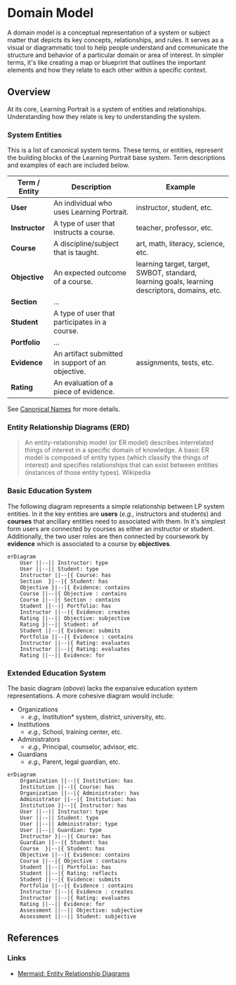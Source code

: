 # Domain Model

A domain model is a conceptual representation of a system or subject matter that depicts its key concepts, relationships, and rules. It serves as a visual or diagrammatic tool to help people understand and communicate the structure and behavior of a particular domain or area of interest. In simpler terms, it's like creating a map or blueprint that outlines the important elements and how they relate to each other within a specific context.

## Overview

At its core, Learning Portrait is a system of entities and relationships. Understanding how they relate is key to understanding the system.

### System Entities

This is a list of canonical system terms. These terms, or entities, represent the building blocks of the Learning Portrait base system. Term descriptions and examples of each are included below.

| Term / Entity  | Description                                       | Example                                                                                       |
| -------------- | ------------------------------------------------- | --------------------------------------------------------------------------------------------- |
| **User**       | An individual who uses Learning Portrait.         | instructor, student, etc.                                                                     |
| **Instructor** | A type of user that instructs a course.           | teacher, professor, etc.                                                                      |
| **Course**     | A discipline/subject that is taught.              | art, math, literacy, science, etc.                                                            |
| **Objective**  | An expected outcome of a course.                  | learning target, target, SWBOT, standard, learning goals, learning descriptors, domains, etc. |
| **Section**    | ...                                               |
| **Student**    | A type of user that participates in a course.     |
| **Portfolio**  | ...                                               |
| **Evidence**   | An artifact submitted in support of an objective. | assignments, tests, etc.                                                                      |
| **Rating**     | An evaluation of a piece of evidence.             |

See [Canonical Names](https://docs.google.com/document/d/1mvypDW1ZFg4vDAbsu4TGTkHxP9fMyJ1OTCzU8DnU_ys/edit?usp=sharing) for more details.

### Entity Relationship Diagrams (ERD)

> An entity–relationship model (or ER model) describes interrelated things of interest in a specific domain of knowledge. A basic ER model is composed of entity types (which classify the things of interest) and specifies relationships that can exist between entities (instances of those entity types). Wikipedia

### Basic Education System

The following diagram represents a simple relationship between LP system entities. In it the key entities are **users** (_e.g.,_ instructors and students) and **courses** that ancillary entities need to associated with them. In it's simplest form users are connected by courses as either an instructor or student. Additionally, the two user roles are then connected by coursework by **evidence** which is associated to a course by **objectives**.

```mermaid
erDiagram
    User ||--|| Instructor: type
    User ||--|| Student: type
    Instructor ||--|{ Course: has
    Section  }|--|{ Student: has
    Objective }|--|{ Evidence: contains
    Course ||--|{ Objective : contains
    Course ||--|{ Section : contains
    Student ||--|| Portfolio: has
    Instructor ||--|{ Evidence: creates
    Rating ||--|| Objective: subjective
    Rating }|--|| Student: of
    Student ||--|{ Evidence: submits
    Portfolio ||--|{ Evidence : contains
    Instructor ||--|{ Rating: evaluates
    Instructor ||--|{ Rating: evaluates
    Rating ||--|| Evidence: for
```

### Extended Education System

The basic diagram (_above_) lacks the expansive education system representations. A more cohesive diagram would include:

-   Organizations
    -   _e.g.,_ Institution\* system, district, university, etc.
-   Institutions
    -   _e.g.,_ School, training center, etc.
-   Administrators
    -   _e.g.,_ Principal, counselor, advisor, etc.
-   Guardians
    -   _e.g.,_ Parent, legal guardian, etc.

```mermaid
erDiagram
    Organization ||--|{ Institution: has
    Institution ||--|{ Course: has
    Organization ||--|{ Administrator: has
    Administrator ||--|{ Institution: has
    Institution }|--|{ Instructor: has
    User ||--|| Instructor: type
    User ||--|| Student: type
    User ||--|| Administrator: type
    User ||--|| Guardian: type
    Instructor }|--|{ Course: has
    Guardian ||--|{ Student: has
    Course  }|--|{ Student: has
    Objective ||--|{ Evidence: contains
    Course ||--|{ Objective : contains
    Student ||--|| Portfolio: has
    Student ||--|{ Rating: reflects
    Student ||--|{ Evidence: submits
    Portfolio ||--|{ Evidence : contains
    Instructor ||--|{ Evidence : creates
    Instructor ||--|{ Rating: evaluates
    Rating ||--|| Evidence: for
    Assessment ||--|| Objective: subjective
    Assessment ||--|| Student: subjective
```

## References

### Links

-   [Mermaid: Entity Relationship Diagrams](https://mermaid.js.org/syntax/entityRelationshipDiagram.html)
